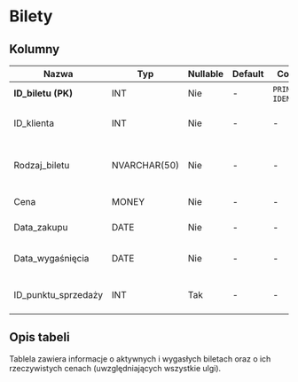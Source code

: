 # Bilety

## Kolumny

| Nazwa               | Typ          | Nullable | Default | Constraints                    | Klucze obce                     | Opis                                   |
| ------------------- | ------------ | -------- | ------- | ------------------------------ | ------------------------------- | -------------------------------------- |
| **ID_biletu (PK)**  | INT          | Nie      | -       | `PRIMARY KEY`, `IDENTITY(1,1)` | -                               | ID biletu                              |
| ID_klienta          | INT          | Nie      | -       | -                              | `Klienci.ID_klienta`            | ID klienta, który kupił bilet          |
| Rodzaj_biletu       | NVARCHAR(50) | Nie      | -       | -                              | `Rodzaje_biletów.Rodzaj_biletu` | Rodzaj biletu (normalny, ulgowy, itd.) |
| Cena                | MONEY        | Nie      | -       | -                              | -                               | Rzeczywista cena biletu                |
| Data_zakupu         | DATE         | Nie      | -       | -                              | -                               | Data zakupu biletu                     |
| Data_wygaśnięcia    | DATE         | Nie      | -       | -                              | -                               | Data utraty ważności biletu            |
| ID_punktu_sprzedaży | INT          | Tak      | -       | -                              | `Punkty_sprzedaży.ID_punktu`    | Data utraty ważności biletu            |

## Opis tabeli

Tablela zawiera informacje o aktywnych i wygasłych biletach oraz o ich rzeczywistych cenach (uwzględniających wszystkie ulgi).
